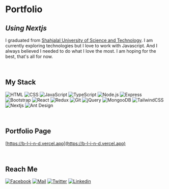 # Portfolio

## _Using Nextjs_

I graduated from [Shahjalal University of Science and Technology](https://www.sust.edu/). I am currently exploring technologies but I love to work with Javascript. And I always believed I needed to do what I love the most. I am hoping for the best, that's all for now.

<br>

## My Stack

![HTML](https://img.shields.io/badge/-HTML-%232c3e50?style=for-the-badge&logo=html5)
![CSS](https://img.shields.io/badge/-CSS-%232c3e50?style=for-the-badge&logo=css3)
![JavaScript](https://img.shields.io/badge/-JavaScript-%232c3e50?style=for-the-badge&logo=javascript)
![TypeScript](https://img.shields.io/badge/-TypeScript-%232c3e50?style=for-the-badge&logo=typescript)
![Node.js](https://img.shields.io/badge/-Node.js-%232c3e50?style=for-the-badge&logo=node.js)
![Express](https://img.shields.io/badge/-Express-%232c3e50?style=for-the-badge&logo=express)
![Bootstrap](https://img.shields.io/badge/-Bootstrap-%232c3e50?style=for-the-badge&logo=bootstrap)
![React](https://img.shields.io/badge/-React-%232c3e50?style=for-the-badge&logo=react)
![Redux](https://img.shields.io/badge/-Redux-%232c3e50?style=for-the-badge&logo=redux)
![Git](https://img.shields.io/badge/-Git-%232c3e50?style=for-the-badge&logo=git)
![jQuery](https://img.shields.io/badge/-jQuery-%232c3e50?style=for-the-badge&logo=jquery)
![MongooDB](https://img.shields.io/badge/-MongoDB-%232c3e50?style=for-the-badge&logo=mongodb)
![TailwindCSS](https://img.shields.io/badge/-Tailwind-%232c3e50?style=for-the-badge&logo=tailwindcss)
![Nextjs](https://img.shields.io/badge/-Nextjs-%232c3e50?style=for-the-badge&logo=next.js)
![Ant Design](https://img.shields.io/badge/-Ant%20Design-%232c3e50?style=for-the-badge&logo=ant-design)

<br>

## Portfolio Page

[https://b-l-i-n-d.vercel.app](https://b-l-i-n-d.vercel.app)

<br>

## Reach Me

[![Facebook](https://img.shields.io/badge/-facebook-%232c3e50?style=for-the-badge&logo=facebook)](https://www.facebook.com/abir.fahim.faisal/)
[![Mail](https://img.shields.io/badge/-gmail-%232c3e50?style=for-the-badge&logo=gmail)](mailto:fahim.faisal.abir@gmail.com)
[![Twitter](https://img.shields.io/badge/-twitter-%232c3e50?style=for-the-badge&logo=twitter)](https://twitter.com/fahimfaisalffa)
[![Linkedin](https://img.shields.io/badge/-linkedin-%232c3e50?style=for-the-badge&logo=linkedin)](https://www.linkedin.com/in/b-l-i-n-d/)
